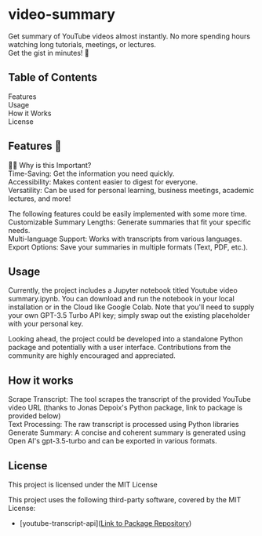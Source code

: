 # video-summary
Get summary of YouTube videos almost instantly. No more spending hours watching long tutorials, meetings, or lectures.  
Get the gist in minutes! 🚀


## Table of Contents
Features    
Usage  
How it Works  
License  

## Features 🌟
👨‍💻 Why is this Important?  
Time-Saving: Get the information you need quickly.  
Accessibility: Makes content easier to digest for everyone.  
Versatility: Can be used for personal learning, business meetings, academic lectures, and more!    

The following features could be easily implemented with some more time.  
Customizable Summary Lengths: Generate summaries that fit your specific needs.  
Multi-language Support: Works with transcripts from various languages.  
Export Options: Save your summaries in multiple formats (Text, PDF, etc.).  

## Usage
Currently, the project includes a Jupyter notebook titled Youtube video summary.ipynb. You can download and run the notebook in your local installation or in the Cloud like Google Colab. Note that you'll need to supply your own GPT-3.5 Turbo API key; simply swap out the existing placeholder with your personal key.  

Looking ahead, the project could be developed into a standalone Python package and potentially with a user interface. Contributions from the community are highly encouraged and appreciated.

## How it works
Scrape Transcript: The tool scrapes the transcript of the provided YouTube video URL (thanks to Jonas Depoix's Python package, link to package is provided below)   
Text Processing: The raw transcript is processed using Python libraries  
Generate Summary: A concise and coherent summary is generated using Open AI's gpt-3.5-turbo and can be exported in various formats.  

## License
This project is licensed under the MIT License

This project uses the following third-party software, covered by the MIT License:

- [youtube-transcript-api]([Link to Package Repository](https://pypi.org/project/youtube-transcript-api/))
